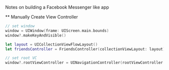Notes on building a Facebook Messenger like app

** Manually Create View Controller

```swift
// set window
window = UIWindow(frame: UIScreen.main.bounds)
window?.makeKeyAndVisible()

let layout = UICollectionViewFlowLayout()
let friendsController = FriendsController(collectionViewLayout: layout)

// set root VC
window?.rootViewController = UINavigationController(rootViewController: friendsController)
```

